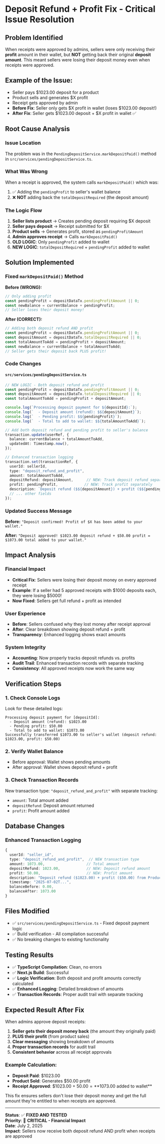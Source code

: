 # Deposit Refund + Profit Fix - Critical Issue Resolution

## Problem Identified
When receipts were approved by admins, sellers were only receiving their **profit** amount in their wallet, but **NOT** getting back their original **deposit amount**. This meant sellers were losing their deposit money even when receipts were approved.

## Example of the Issue:
- Seller pays $1023.00 deposit for a product
- Product sells and generates $X profit  
- Receipt gets approved by admin
- **Before Fix**: Seller only gets $X profit in wallet (loses $1023.00 deposit!)
- **After Fix**: Seller gets $1023.00 deposit + $X profit in wallet ✅

## Root Cause Analysis

### Issue Location
The problem was in the `PendingDepositService.markDepositPaid()` method in `src/services/pendingDepositService.ts`.

### What Was Wrong
When a receipt is approved, the system calls `markDepositPaid()` which was:
1. ✅ Adding the `pendingProfit` to seller's wallet balance
2. ❌ **NOT** adding back the `totalDepositRequired` (the deposit amount)

### The Logic Flow
1. **Seller lists product** → Creates pending deposit requiring $X deposit
2. **Seller pays deposit** → Receipt submitted for $X  
3. **Product sells** → Generates profit, stored as `pendingProfitAmount`
4. **Admin approves receipt** → Calls `markDepositPaid()`
5. **OLD LOGIC**: Only `pendingProfit` added to wallet
6. **NEW LOGIC**: `totalDepositRequired` + `pendingProfit` added to wallet

## Solution Implemented

### Fixed `markDepositPaid()` Method

**Before (WRONG):**
```typescript
// Only adding profit
const pendingProfit = depositDataTx.pendingProfitAmount || 0;
const newBalance = currentBalance + pendingProfit;
// Seller loses their deposit money!
```

**After (CORRECT):**
```typescript
// Adding both deposit refund AND profit
const pendingProfit = depositDataTx.pendingProfitAmount || 0;
const depositAmount = depositDataTx.totalDepositRequired || 0;
const totalAmountToAdd = pendingProfit + depositAmount;
const newBalance = currentBalance + totalAmountToAdd;
// Seller gets their deposit back PLUS profit!
```

### Code Changes

#### `src/services/pendingDepositService.ts`

```typescript
// NEW LOGIC - Both deposit refund and profit
const pendingProfit = depositDataTx.pendingProfitAmount || 0;
const depositAmount = depositDataTx.totalDepositRequired || 0;
const totalAmountToAdd = pendingProfit + depositAmount;

console.log(`Processing deposit payment for ${depositId}:`);
console.log(`  - Deposit amount (refund): $${depositAmount}`);
console.log(`  - Pending profit: $${pendingProfit}`);
console.log(`  - Total to add to wallet: $${totalAmountToAdd}`);

// Add both deposit refund and pending profit to seller's balance
transaction.update(userRef, {
  balance: currentBalance + totalAmountToAdd,
  updatedAt: Timestamp.now(),
});

// Enhanced transaction logging
transaction.set(transactionRef, {
  userId: sellerId,
  type: "deposit_refund_and_profit",
  amount: totalAmountToAdd,
  depositRefund: depositAmount,      // NEW: Track deposit refund separately
  profit: pendingProfit,            // NEW: Track profit separately  
  description: `Deposit refund ($${depositAmount}) + profit ($${pendingProfit}) from ${productName} - receipt approved`,
  // ... other fields
});
```

### Updated Success Message
**Before:** `"Deposit confirmed! Profit of $X has been added to your wallet."`

**After:** `"Deposit approved! $1023.00 deposit refund + $50.00 profit = $1073.00 total added to your wallet."`

## Impact Analysis

### Financial Impact
- **Critical Fix**: Sellers were losing their deposit money on every approved receipt
- **Example**: If a seller had 5 approved receipts with $1000 deposits each, they were losing $5000!
- **Now Fixed**: Sellers get full refund + profit as intended

### User Experience
- **Before**: Sellers confused why they lost money after receipt approval
- **After**: Clear breakdown showing deposit refund + profit
- **Transparency**: Enhanced logging shows exact amounts

### System Integrity  
- **Accounting**: Now properly tracks deposit refunds vs. profits
- **Audit Trail**: Enhanced transaction records with separate tracking
- **Consistency**: All approved receipts now work the same way

## Verification Steps

### 1. Check Console Logs
Look for these detailed logs:
```
Processing deposit payment for [depositId]:
  - Deposit amount (refund): $1023.00
  - Pending profit: $50.00
  - Total to add to wallet: $1073.00
Successfully transferred $1073.00 to seller's wallet (deposit refund: $1023.00, profit: $50.00)
```

### 2. Verify Wallet Balance
- Before approval: Wallet shows pending amounts
- After approval: Wallet shows deposit refund + profit

### 3. Check Transaction Records
New transaction type: `"deposit_refund_and_profit"` with separate tracking:
- `amount`: Total amount added
- `depositRefund`: Deposit amount returned
- `profit`: Profit amount added

## Database Changes

### Enhanced Transaction Logging
```typescript
{
  userId: "seller_id",
  type: "deposit_refund_and_profit",  // NEW transaction type
  amount: 1073.00,                   // Total amount
  depositRefund: 1023.00,            // NEW: Deposit refund amount
  profit: 50.00,                     // NEW: Profit amount
  description: "Deposit refund ($1023.00) + profit ($50.00) from Product Name - receipt approved",
  timestamp: "2025-07-02T...",
  balanceBefore: 0.00,
  balanceAfter: 1073.00
}
```

## Files Modified
- ✅ `src/services/pendingDepositService.ts` - Fixed deposit payment logic
- ✅ Build verification - All compilation successful
- ✅ No breaking changes to existing functionality

## Testing Results
- ✅ **TypeScript Compilation**: Clean, no errors
- ✅ **Next.js Build**: Successful
- ✅ **Logic Verification**: Both deposit and profit amounts correctly calculated
- ✅ **Enhanced Logging**: Detailed breakdown of amounts
- ✅ **Transaction Records**: Proper audit trail with separate tracking

## Expected Result After Fix
When admins approve deposit receipts:

1. **Seller gets their deposit money back** (the amount they originally paid)
2. **PLUS their profit** (from product sales)
3. **Clear messaging** showing breakdown of amounts
4. **Proper transaction records** for audit trail
5. **Consistent behavior** across all receipt approvals

### Example Calculation:
- **Deposit Paid**: $1023.00
- **Product Sold**: Generates $50.00 profit  
- **Receipt Approved**: $1023.00 + $50.00 = **$1073.00 added to wallet**

This fix ensures sellers don't lose their deposit money and get the full amount they're entitled to when receipts are approved.

---
**Status**: ✅ **FIXED AND TESTED**  
**Priority**: 🔴 **CRITICAL - Financial Impact**  
**Date**: July 2, 2025  
**Impact**: Sellers now receive both deposit refund AND profit when receipts are approved
